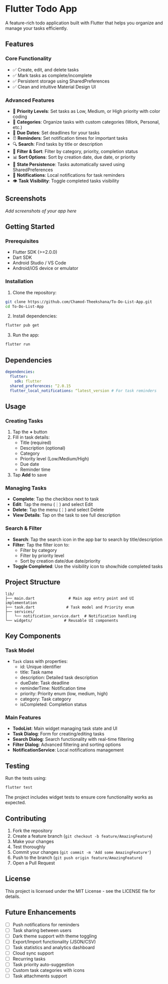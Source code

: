 # Flutter Todo App

A feature-rich todo application built with Flutter that helps you organize and manage your tasks efficiently.

## Features

### Core Functionality
- ✅ Create, edit, and delete tasks
- ✅ Mark tasks as complete/incomplete
- ✅ Persistent storage using SharedPreferences
- ✅ Clean and intuitive Material Design UI

### Advanced Features
- 🎯 **Priority Levels**: Set tasks as Low, Medium, or High priority with color coding
- 📁 **Categories**: Organize tasks with custom categories (Work, Personal, etc.)
- 📅 **Due Dates**: Set deadlines for your tasks
- ⏰ **Reminders**: Set notification times for important tasks
- 🔍 **Search**: Find tasks by title or description
- 🔧 **Filter & Sort**: Filter by category, priority, completion status
- 📊 **Sort Options**: Sort by creation date, due date, or priority
- 💾 **State Persistence**: Tasks automatically saved using SharedPreferences
- 🔔 **Notifications**: Local notifications for task reminders
- 👁️ **Task Visibility**: Toggle completed tasks visibility

## Screenshots

*Add screenshots of your app here*

## Getting Started

### Prerequisites
- Flutter SDK (>=2.0.0)
- Dart SDK
- Android Studio / VS Code
- Android/iOS device or emulator

### Installation

1. Clone the repository:
```bash
git clone https://github.com/Chamod-Theekshana/To-Do-List-App.git
cd To-Do-List-App
```

2. Install dependencies:
```bash
flutter pub get
```

3. Run the app:
```bash
flutter run
```

## Dependencies

```yaml
dependencies:
  flutter:
    sdk: flutter
  shared_preferences: ^2.0.15
  flutter_local_notifications: ^latest_version # For task reminders
```

## Usage

### Creating Tasks
1. Tap the **+** button
2. Fill in task details:
   - Title (required)
   - Description (optional)
   - Category
   - Priority level (Low/Medium/High)
   - Due date
   - Reminder time
3. Tap **Add** to save

### Managing Tasks
- **Complete**: Tap the checkbox next to task
- **Edit**: Tap the menu (⋮) and select Edit
- **Delete**: Tap the menu (⋮) and select Delete
- **View Details**: Tap on the task to see full description

### Search & Filter
- **Search**: Tap the search icon in the app bar to search by title/description
- **Filter**: Tap the filter icon to:
  - Filter by category
  - Filter by priority level
  - Sort by creation date/due date/priority
- **Toggle Completed**: Use the visibility icon to show/hide completed tasks

## Project Structure

```
lib/
├── main.dart               # Main app entry point and UI implementation
├── task.dart              # Task model and Priority enum
├── services/
│   └── notification_service.dart  # Notification handling
└── widgets/              # Reusable UI components
```

## Key Components

### Task Model
- `Task` class with properties:
  - id: Unique identifier
  - title: Task name
  - description: Detailed task description
  - dueDate: Task deadline
  - reminderTime: Notification time
  - priority: Priority enum (low, medium, high)
  - category: Task category
  - isCompleted: Completion status

### Main Features
- **TodoList**: Main widget managing task state and UI
- **Task Dialog**: Form for creating/editing tasks
- **Search Dialog**: Search functionality with real-time filtering
- **Filter Dialog**: Advanced filtering and sorting options
- **NotificationService**: Local notifications management

## Testing

Run the tests using:
```bash
flutter test
```

The project includes widget tests to ensure core functionality works as expected.

## Contributing

1. Fork the repository
2. Create a feature branch (`git checkout -b feature/AmazingFeature`)
3. Make your changes
4. Test thoroughly
5. Commit your changes (`git commit -m 'Add some AmazingFeature'`)
6. Push to the branch (`git push origin feature/AmazingFeature`)
7. Open a Pull Request

## License

This project is licensed under the MIT License - see the LICENSE file for details.

## Future Enhancements

- [ ] Push notifications for reminders
- [ ] Task sharing between users
- [ ] Dark theme support with theme toggling
- [ ] Export/Import functionality (JSON/CSV)
- [ ] Task statistics and analytics dashboard
- [ ] Cloud sync support
- [ ] Recurring tasks
- [ ] Task priority auto-suggestion
- [ ] Custom task categories with icons
- [ ] Task attachments support
